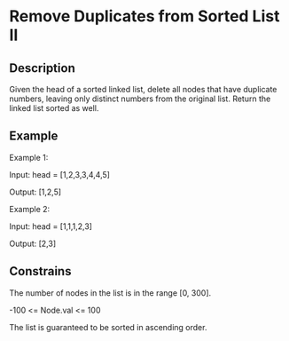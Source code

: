 # Remove Duplicates from Sorted List II

## Description

Given the head of a sorted linked list, delete all nodes that have duplicate numbers, leaving only distinct numbers from the original list. Return the linked list sorted as well.

## Example 

Example 1:

Input: head = [1,2,3,3,4,4,5]

Output: [1,2,5]

Example 2:

Input: head = [1,1,1,2,3]

Output: [2,3]
 
## Constrains

The number of nodes in the list is in the range [0, 300].

-100 <= Node.val <= 100

The list is guaranteed to be sorted in ascending order.